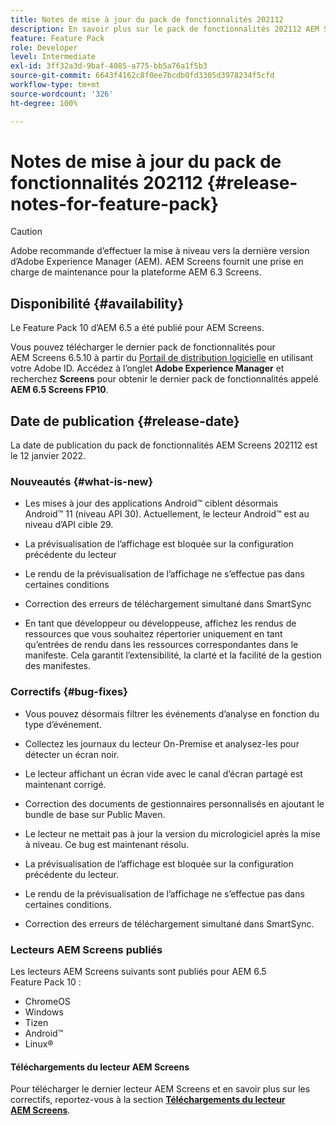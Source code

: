```yaml
---
title: Notes de mise à jour du pack de fonctionnalités 202112
description: En savoir plus sur le pack de fonctionnalités 202112 AEM Screens, publié le 12 janvier 2022.
feature: Feature Pack
role: Developer
level: Intermediate
exl-id: 3ff32a3d-9baf-4085-a775-bb5a76a1f5b3
source-git-commit: 6643f4162c8f0ee7bcdb0fd3305d3978234f5cfd
workflow-type: tm+mt
source-wordcount: '326'
ht-degree: 100%

---
```


# Notes de mise à jour du pack de fonctionnalités 202112 {#release-notes-for-feature-pack}

>[!CAUTION]
>Adobe recommande d’effectuer la mise à niveau vers la dernière version d’Adobe Experience Manager (AEM). AEM Screens fournit une prise en charge de maintenance pour la plateforme AEM 6.3 Screens.

## Disponibilité {#availability}

Le Feature Pack 10 d’AEM 6.5 a été publié pour AEM Screens.

Vous pouvez télécharger le dernier pack de fonctionnalités pour AEM Screens 6.5.10 à partir du [Portail de distribution logicielle](https://experience.adobe.com/#/downloads/content/software-distribution/fr/aem.html) en utilisant votre Adobe ID. Accédez à l’onglet **Adobe Experience Manager** et recherchez **Screens** pour obtenir le dernier pack de fonctionnalités appelé **AEM 6.5 Screens FP10**.

## Date de publication {#release-date}

La date de publication du pack de fonctionnalités AEM Screens 202112 est le 12 janvier 2022.

### Nouveautés {#what-is-new}

* Les mises à jour des applications Android™ ciblent désormais Android™ 11 (niveau API 30). Actuellement, le lecteur Android™ est au niveau d’API cible 29.

* La prévisualisation de lʼaffichage est bloquée sur la configuration précédente du lecteur

* Le rendu de la prévisualisation de lʼaffichage ne sʼeffectue pas dans certaines conditions

* Correction des erreurs de téléchargement simultané dans SmartSync

* En tant que développeur ou développeuse, affichez les rendus de ressources que vous souhaitez répertorier uniquement en tant qu’entrées de rendu dans les ressources correspondantes dans le manifeste. Cela garantit l’extensibilité, la clarté et la facilité de la gestion des manifestes.

### Correctifs {#bug-fixes}

* Vous pouvez désormais filtrer les événements d’analyse en fonction du type d’événement.

* Collectez les journaux du lecteur On-Premise et analysez-les pour détecter un écran noir.

* Le lecteur affichant un écran vide avec le canal d’écran partagé est maintenant corrigé.

* Correction des documents de gestionnaires personnalisés en ajoutant le bundle de base sur Public Maven.

* Le lecteur ne mettait pas à jour la version du micrologiciel après la mise à niveau. Ce bug est maintenant résolu.

* La prévisualisation de lʼaffichage est bloquée sur la configuration précédente du lecteur.

* Le rendu de la prévisualisation de lʼaffichage ne sʼeffectue pas dans certaines conditions.

* Correction des erreurs de téléchargement simultané dans SmartSync.

### Lecteurs AEM Screens publiés

Les lecteurs AEM Screens suivants sont publiés pour AEM 6.5 Feature Pack 10 :

* ChromeOS
* Windows
* Tizen
* Android™
* Linux®

#### Téléchargements du lecteur AEM Screens

Pour télécharger le dernier lecteur AEM Screens et en savoir plus sur les correctifs, reportez-vous à la section **[Téléchargements du lecteur AEM Screens](https://download.macromedia.com/screens/index.html)**.

